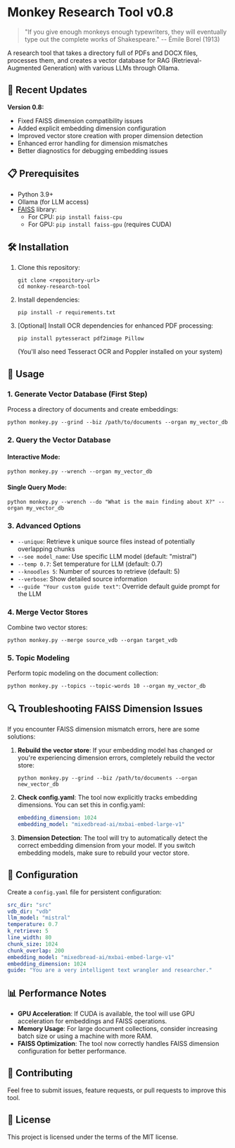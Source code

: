 # Monkey Research Tool v0.8

> "If you give enough monkeys enough typewriters, they will eventually type out the complete works of Shakespeare." -- Émile Borel (1913)

A research tool that takes a directory full of PDFs and DOCX files, processes them, and creates a vector database for RAG (Retrieval-Augmented Generation) with various LLMs through Ollama.

## 🔄 Recent Updates

**Version 0.8:**
- Fixed FAISS dimension compatibility issues
- Added explicit embedding dimension configuration
- Improved vector store creation with proper dimension detection
- Enhanced error handling for dimension mismatches
- Better diagnostics for debugging embedding issues

## 📋 Prerequisites

- Python 3.9+
- Ollama (for LLM access)
- [FAISS](https://github.com/facebookresearch/faiss) library:
  - For CPU: `pip install faiss-cpu`
  - For GPU: `pip install faiss-gpu` (requires CUDA)

## 🛠️ Installation

1. Clone this repository:
   ```
   git clone <repository-url>
   cd monkey-research-tool
   ```

2. Install dependencies:
   ```
   pip install -r requirements.txt
   ```

3. [Optional] Install OCR dependencies for enhanced PDF processing:
   ```
   pip install pytesseract pdf2image Pillow
   ```
   (You'll also need Tesseract OCR and Poppler installed on your system)

## 🔨 Usage

### 1. Generate Vector Database (First Step)

Process a directory of documents and create embeddings:

```
python monkey.py --grind --biz /path/to/documents --organ my_vector_db
```

### 2. Query the Vector Database

#### Interactive Mode:
```
python monkey.py --wrench --organ my_vector_db
```

#### Single Query Mode:
```
python monkey.py --wrench --do "What is the main finding about X?" --organ my_vector_db
```

### 3. Advanced Options

- `--unique`: Retrieve k unique source files instead of potentially overlapping chunks
- `--see model_name`: Use specific LLM model (default: "mistral")
- `--temp 0.7`: Set temperature for LLM (default: 0.7)
- `--knoodles 5`: Number of sources to retrieve (default: 5)
- `--verbose`: Show detailed source information
- `--guide "Your custom guide text"`: Override default guide prompt for the LLM

### 4. Merge Vector Stores

Combine two vector stores:
```
python monkey.py --merge source_vdb --organ target_vdb
```

### 5. Topic Modeling

Perform topic modeling on the document collection:
```
python monkey.py --topics --topic-words 10 --organ my_vector_db
```

## 🔍 Troubleshooting FAISS Dimension Issues

If you encounter FAISS dimension mismatch errors, here are some solutions:

1. **Rebuild the vector store**: If your embedding model has changed or you're experiencing dimension errors, completely rebuild the vector store:
   ```
   python monkey.py --grind --biz /path/to/documents --organ new_vector_db
   ```

2. **Check config.yaml**: The tool now explicitly tracks embedding dimensions. You can set this in config.yaml:
   ```yaml
   embedding_dimension: 1024
   embedding_model: "mixedbread-ai/mxbai-embed-large-v1"
   ```

3. **Dimension Detection**: The tool will try to automatically detect the correct embedding dimension from your model. If you switch embedding models, make sure to rebuild your vector store.

## 📄 Configuration

Create a `config.yaml` file for persistent configuration:

```yaml
src_dir: "src"
vdb_dir: "vdb"
llm_model: "mistral"
temperature: 0.7
k_retrieve: 5
line_width: 80
chunk_size: 1024
chunk_overlap: 200
embedding_model: "mixedbread-ai/mxbai-embed-large-v1" 
embedding_dimension: 1024
guide: "You are a very intelligent text wrangler and researcher."
```

## 📊 Performance Notes

- **GPU Acceleration**: If CUDA is available, the tool will use GPU acceleration for embeddings and FAISS operations.
- **Memory Usage**: For large document collections, consider increasing batch size or using a machine with more RAM.
- **FAISS Optimization**: The tool now correctly handles FAISS dimension configuration for better performance.

## 🤝 Contributing

Feel free to submit issues, feature requests, or pull requests to improve this tool.

## 📝 License

This project is licensed under the terms of the MIT license.